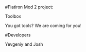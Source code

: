#Flatiron Mod 2 project:

Toolbox

You got tools? We are coming for you!

<!--
def log_in
  current_cart = Cart.new
end

def checkout
  current_cart.complete == true
end
-->


#Developers

Yevgeniy and Josh
